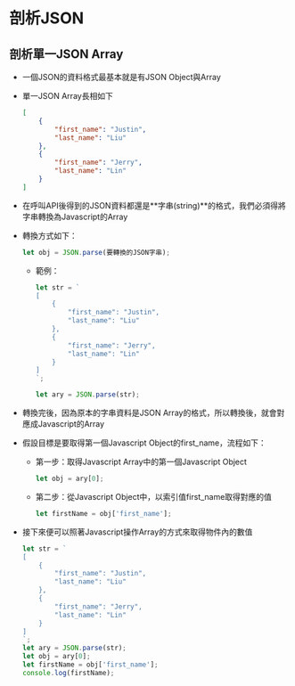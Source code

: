 # 剖析JSON

## 剖析單一JSON Array

- 一個JSON的資料格式最基本就是有JSON Object與Array

- 單一JSON Array長相如下

  ```json
  [
      {
          "first_name": "Justin",
          "last_name": "Liu"
      },
      {
          "first_name": "Jerry",
          "last_name": "Lin"
      }
  ]
  ```

  

- 在呼叫API後得到的JSON資料都還是**字串(string)**的格式，我們必須得將字串轉換為Javascript的Array

- 轉換方式如下：

  ```javascript
  let obj = JSON.parse(要轉換的JSON字串);
  ```

  - 範例：

    ```javascript
    let str = `
    [
        {
            "first_name": "Justin",
            "last_name": "Liu"
        },
        {
            "first_name": "Jerry",
            "last_name": "Lin"
        }
    ]
    `;
    
    let ary = JSON.parse(str);
    ```

- 轉換完後，因為原本的字串資料是JSON Array的格式，所以轉換後，就會對應成Javascript的Array

- 假設目標是要取得第一個Javascript Object的first_name，流程如下：

  - 第一步：取得Javascript Array中的第一個Javascript Object

    ```javascript
    let obj = ary[0];
    ```

  - 第二步：從Javascript Object中，以索引值first_name取得對應的值

    ```javascript
    let firstName = obj['first_name'];
    ```

- 接下來便可以照著Javascript操作Array的方式來取得物件內的數值

  ```javascript
  let str = `
  [
      {
          "first_name": "Justin",
          "last_name": "Liu"
      },
      {
          "first_name": "Jerry",
          "last_name": "Lin"
      }
  ]
  `;
  let ary = JSON.parse(str);
  let obj = ary[0];
  let firstName = obj['first_name'];
  console.log(firstName);
  ```

  